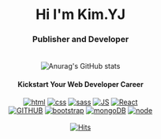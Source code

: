 <div align=center>

# Hi I'm Kim.YJ 
 
### Publisher and Developer<br><br>
 
![Anurag's GitHub stats](https://github-readme-stats.vercel.app/api?username=KYJ0206&show_icons=true&theme=gruvbox)
 
#### Kickstart Your Web Developer Career <br>

[![html](https://img.shields.io/badge/html5-E34F26?style=flat&logo=html5&logoColor=white)](https://github.com/KYJ0206/Hellodigital)
[![css](https://img.shields.io/badge/css-1572B6?style=flat&logo=css3&logoColor=white)](https://github.com/KYJ0206/Publishing)
[![sass](https://img.shields.io/badge/Scss-white?style=flat&logo=Sass&logoColor=CC6699)](https://github.com/KYJ0206/Hellodigital/tree/main/SCRIPT/SCSS)
[![JS](https://img.shields.io/badge/javascript-F7DF1E?style=flat&logo=javascript&logoColor=black)](https://github.com/KYJ0206/React_Project) 
[![React](https://img.shields.io/badge/react-61DAFB?style=flat&logo=react&logoColor=black)](https://github.com/KYJ0206/React_Project)<br>
[![GITHUB](https://img.shields.io/badge/github-171515?style=flat&logo=github&logoColor=white)](https://github.com/KYJ0206/)
[![bootstrap](https://img.shields.io/badge/bootstrap-7952B3?style=flat&logo=bootstrap&logoColor=white)](https://github.com/KYJ0206/MY-PORTFOLIO)
[![mongoDB](https://img.shields.io/badge/mongoDB-47A248?style=flat&logo=MongoDB&logoColor=white)](https://github.com/KYJ0206/MongoDB)
[![node](https://img.shields.io/badge/node.js-339933?style=flat&logo=Node.js&logoColor=white)](https://github.com/KYJ0206/Node)<br><br>
[![Hits](https://hits.seeyoufarm.com/api/count/incr/badge.svg?url=https%3A%2F%2Fgithub.com%2FKYJ0206&count_bg=%238EB8C6&title_bg=%235D7E89&icon=github.svg&icon_color=%23FFFFFF&title=hits&edge_flat=false)](https://hits.seeyoufarm.com) 
<!-- 
[![styled Badge](https://img.shields.io/badge/StyledComponents-DB7093?style=flat-square&logo=styled-components&logoColor=white)]()<br>
[![Java](https://img.shields.io/badge/Java-007396?style=flat-square&logo=Java&logoColor=white)]()
[![Spring](https://img.shields.io/badge/Spring-6DB33F?style=flat-square&logo=Spring&logoColor=white)]()
[![Oracle DB](https://img.shields.io/badge/Oracle-F80000?style=flat-square&logo=oracle&logoColor=white)]() 
-->
</div>
